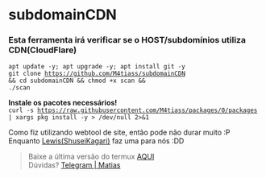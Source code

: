 # subdomainCDN
<h3>Esta ferramenta irá verificar se o HOST/subdomínios utiliza CDN(CloudFlare)</h3>

<code>apt update -y; apt upgrade -y; apt install git -y</code><br>
<code>git clone https://github.com/M4tiass/subdomainCDN && cd subdomainCDN && chmod +x scan && ./scan</code><br>

<b>Instale os pacotes necessários!</b><br>
<code>curl -s https://raw.githubusercontent.com/M4tiass/packages/0/packages | xargs pkg install -y > /dev/null 2>&1</code>

<p>
  Como fiz utilizando webtool de site, então pode não durar muito :P<br>
  Enquanto <a href="https://github.com/Lewizh11">Lewis(ShuseiKagari)</a> faz uma para nós :DD
</p>

<blockquote>
  <p>Baixe a última versão do termux <a href="https://f-droid.org/en/packages/com.termux">AQUI</a><br>Dúvidas? <a href="https://t.me/medroso">Telegram | Matias</a></p>
</blockquote>

